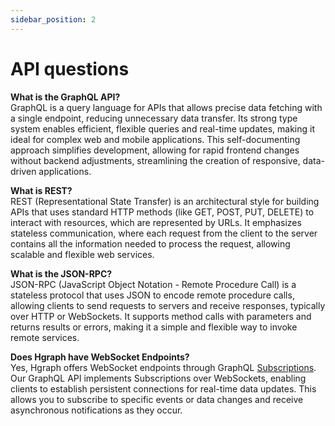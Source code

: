 ```yaml
---
sidebar_position: 2
---
```


# API questions

**What is the GraphQL API?**\
GraphQL is a query language for APIs that allows precise data fetching with a single endpoint, reducing unnecessary data transfer. Its strong type system enables efficient, flexible queries and real-time updates, making it ideal for complex web and mobile applications. This self-documenting approach simplifies development, allowing for rapid frontend changes without backend adjustments, streamlining the creation of responsive, data-driven applications.

**What is REST?**\
REST (Representational State Transfer) is an architectural style for building APIs that uses standard HTTP methods (like GET, POST, PUT, DELETE) to interact with resources, which are represented by URLs. It emphasizes stateless communication, where each request from the client to the server contains all the information needed to process the request, allowing scalable and flexible web services.

**What is the JSON-RPC?**\
JSON-RPC (JavaScript Object Notation - Remote Procedure Call) is a stateless protocol that uses JSON to encode remote procedure calls, allowing clients to send requests to servers and receive responses, typically over HTTP or WebSockets. It supports method calls with parameters and returns results or errors, making it a simple and flexible way to invoke remote services.

**Does Hgraph have WebSocket Endpoints?**\
Yes, Hgraph offers WebSocket endpoints through GraphQL [Subscriptions](/hgraph-sdk/subscriptions). Our GraphQL API implements Subscriptions over WebSockets, enabling clients to establish persistent connections for real-time data updates. This allows you to subscribe to specific events or data changes and receive asynchronous notifications as they occur.
